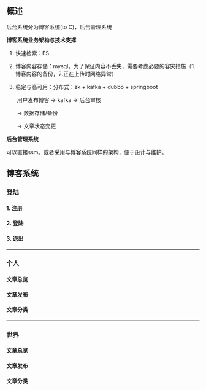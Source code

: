 ## 概述

后台系统分为博客系统(to C)，后台管理系统

**博客系统业务架构与技术支撑** 

1. 快速检索：ES

2. 博客内容存储：mysql，为了保证内容不丢失，需要考虑必要的容灾措施（1. 博客内容的备份，2.正在上传时网络异常）

3. 稳定与高可用：分布式：zk + kafka + dubbo + springboot

   ​	用户发布博客 -> kafka -> 后台审核 

   ​				     -> 数据存储/备份

   ​				    -> 文章状态变更

**后台管理系统**

可以直接ssm。或者采用与博客系统同样的架构，便于设计与维护。

## 博客系统

### 登陆

#### 1. 注册

#### 2. 登陆

#### 3. 退出

------



### 个人

#### 文章总览

#### 文章发布

#### 文章分类

---



### 世界

#### 文章总览

#### 文章发布

#### 文章分类





